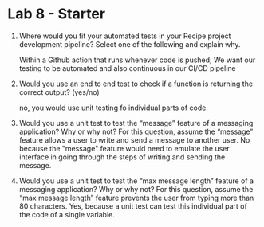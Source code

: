 # Lab 8 - Starter
1) Where would you fit your automated tests in your Recipe project development pipeline? Select one of the following and explain why.
   
   Within a Github action that runs whenever code is pushed; We want our testing to be automated and also continuous in our CI/CD pipeline

2) Would you use an end to end test to check if a function is returning the correct output? (yes/no)

    no, you would use unit testing fo individual parts of code

3) Would you use a unit test to test the “message” feature of a messaging application? Why or why not? For this question, assume the “message” feature allows a user to write and send a message to another user.
   No because the "message" feature would need to emulate the user interface in going through the steps of writing and sending the message.

4) Would you use a unit test to test the “max message length” feature of a messaging application? Why or why not? For this question, assume the “max message length” feature prevents the user from typing more than 80 characters.
   Yes, because a unit test can test this individual part of the code of a single variable.